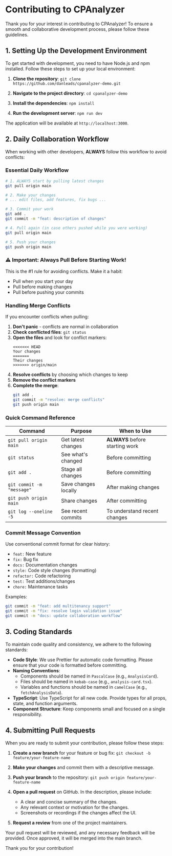 
# Contributing to CPAnalyzer

Thank you for your interest in contributing to CPAnalyzer! To ensure a smooth and collaborative development process, please follow these guidelines.

## 1. Setting Up the Development Environment

To get started with development, you need to have Node.js and npm installed. Follow these steps to set up your local environment:

1.  **Clone the repository**:
    `git clone https://github.com/danleads/cpanalyzer-demo.git`

2.  **Navigate to the project directory**:
    `cd cpanalyzer-demo`

3.  **Install the dependencies**:
    `npm install`

4.  **Run the development server**:
    `npm run dev`

The application will be available at `http://localhost:3000`.

## 2. Daily Collaboration Workflow

When working with other developers, **ALWAYS** follow this workflow to avoid conflicts:

### Essential Daily Workflow

```bash
# 1. ALWAYS start by pulling latest changes
git pull origin main

# 2. Make your changes
# ... edit files, add features, fix bugs ...

# 3. Commit your work
git add .
git commit -m "feat: description of changes"

# 4. Pull again (in case others pushed while you were working)
git pull origin main

# 5. Push your changes
git push origin main
```

### ⚠️ Important: Always Pull Before Starting Work!

This is the #1 rule for avoiding conflicts. Make it a habit:
- Pull when you start your day
- Pull before making changes
- Pull before pushing your commits

### Handling Merge Conflicts

If you encounter conflicts when pulling:

1. **Don't panic** - conflicts are normal in collaboration
2. **Check conflicted files**: `git status`
3. **Open the files** and look for conflict markers:
   ```
   <<<<<<< HEAD
   Your changes
   =======
   Their changes
   >>>>>>> origin/main
   ```
4. **Resolve conflicts** by choosing which changes to keep
5. **Remove the conflict markers**
6. **Complete the merge**:
   ```bash
   git add .
   git commit -m "resolve: merge conflicts"
   git push origin main
   ```

### Quick Command Reference

| Command | Purpose | When to Use |
|---------|---------|------------|
| `git pull origin main` | Get latest changes | **ALWAYS** before starting work |
| `git status` | See what's changed | Before committing |
| `git add .` | Stage all changes | Before committing |
| `git commit -m "message"` | Save changes locally | After making changes |
| `git push origin main` | Share changes | After committing |
| `git log --oneline -5` | See recent commits | To understand recent changes |

### Commit Message Convention

Use conventional commit format for clear history:
- `feat:` New feature
- `fix:` Bug fix
- `docs:` Documentation changes
- `style:` Code style changes (formatting)
- `refactor:` Code refactoring
- `test:` Test additions/changes
- `chore:` Maintenance tasks

Examples:
```bash
git commit -m "feat: add multitenancy support"
git commit -m "fix: resolve login validation issue"
git commit -m "docs: update collaboration workflow"
```

## 3. Coding Standards

To maintain code quality and consistency, we adhere to the following standards:

-   **Code Style**: We use Prettier for automatic code formatting. Please ensure that your code is formatted before committing.
-   **Naming Conventions**:
    -   Components should be named in `PascalCase` (e.g., `AnalysisCard`).
    -   Files should be named in `kebab-case` (e.g., `analysis-card.tsx`).
    -   Variables and functions should be named in `camelCase` (e.g., `fetchAnalysisData`).
-   **TypeScript**: Use TypeScript for all new code. Provide types for all props, state, and function arguments.
-   **Component Structure**: Keep components small and focused on a single responsibility.

## 4. Submitting Pull Requests

When you are ready to submit your contribution, please follow these steps:

1.  **Create a new branch** for your feature or bug fix:
    `git checkout -b feature/your-feature-name`

2.  **Make your changes** and commit them with a descriptive message.

3.  **Push your branch** to the repository:
    `git push origin feature/your-feature-name`

4.  **Open a pull request** on GitHub. In the description, please include:
    -   A clear and concise summary of the changes.
    -   Any relevant context or motivation for the changes.
    -   Screenshots or recordings if the changes affect the UI.

5.  **Request a review** from one of the project maintainers.

Your pull request will be reviewed, and any necessary feedback will be provided. Once approved, it will be merged into the main branch.

Thank you for your contribution!


